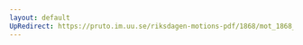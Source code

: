 ```yaml
---
layout: default
UpRedirect: https://pruto.im.uu.se/riksdagen-motions-pdf/1868/mot_1868__ak__288/mot_1868__ak__288-004.pdf
---
```

